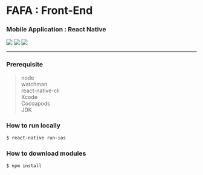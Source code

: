 # FAFA : Front-End
### Mobile Application : React Native

<div>
<img src="https://img.shields.io/badge/React-16.13.1-orange?style=flat-square" /> 
<img src="https://img.shields.io/badge/ReactNative-0.63.3-orange?style=flat-square" /> 
<img src="https://img.shields.io/badge/React navi-3.13.0-orange?style=flat-square" /> 
</div>

- - - 
### Prerequisite
>node<br>
>watchman<br>
>react-native-cli<br>
>Xcode<br>
>Cocoapods<br>
>JDK<br>

### How to run locally
```bash
$ react-native run-ios
```

### How to download modules
```bash
$ npm install
```
